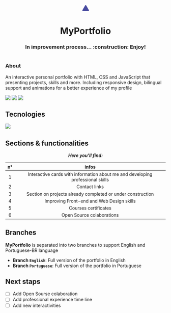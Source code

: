 <div align="center">

<img src="/assets/img/iconTriangle.png">
  
  #  MyPortfolio

  <h3>In improvement process... :construction: Enjoy!</h3>

  #

</div>

  <h3>About</h3>
  <p>An interactive personal portfolio with HTML, CSS and JavaScript that presenting projects, skills and more. Including responsive design, bilingual support and animations for a better experience of my profile</p>

  <a href = "mailto:alicelspires@gmail.com"><img src="https://skillicons.dev/icons?i=gmail&theme=dark"></a>
  <a href="https://www.linkedin.com/in/alice-silva-7596b92a3/" target="_blank"><img src="https://skillicons.dev/icons?i=linkedin&theme=dark" target="_blank"></a>
  <a href="https://github.com/Alicelspires" target="_blank"><img src="https://skillicons.dev/icons?i=github&theme=dark" target="_blank"></a>


<h2>Tecnologies</h2>

<img src="https://skillicons.dev/icons?i=html,css,js,figma,vscode&perline=5">

## Sections & functionalities

<div align="center">
  
 ***Here you'll find:***

  n° | infos
  :---:| :-----:
  1  | Interactive cards with information about me and developing professional skills
  2  | Contact links
  3  | Section on projects already completed or under construction
  4  | Improving Front-end and Web Design skills
  5  | Courses certificates
  6  | Open Source colaborations
  
</div>

## Branches

**MyPortfolio** is separated into two branches to support English and Portuguese-BR language
-  **Branch `English`**: Full version of the portfolio in English
-  **Branch `Portuguese`**: Full version of the portfolio in Portuguese

## Next staps

- [ ] Add Open Sourse colaboration
- [ ] Add professional experience time line
- [ ] Add new interactivities
